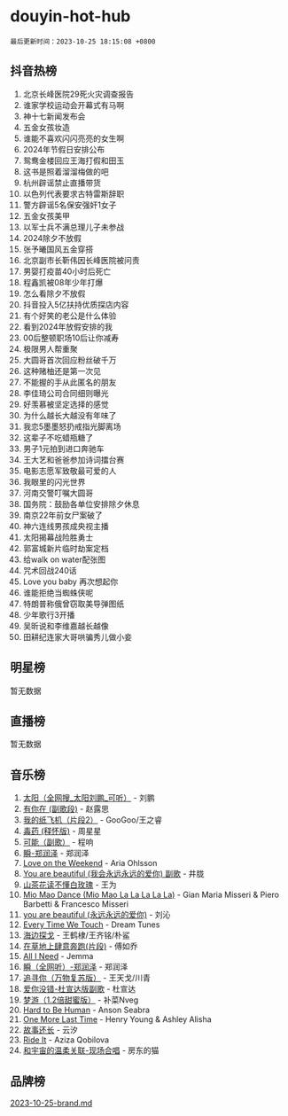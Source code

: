 # douyin-hot-hub

`最后更新时间：2023-10-25 18:15:08 +0800`

## 抖音热榜

1. 北京长峰医院29死火灾调查报告
1. 谁家学校运动会开幕式有马啊
1. 神十七新闻发布会
1. 五金女孩妆造
1. 谁能不喜欢闪闪亮亮的女生啊
1. 2024年节假日安排公布
1. 鸳鸯金楼回应王海打假和田玉
1. 这书是照着溜溜梅做的吧
1. 杭州辟谣禁止直播带货
1. 以色列代表要求古特雷斯辞职
1. 警方辟谣5名保安强奸1女子
1. 五金女孩美甲
1. 以军士兵不满总理儿子未参战
1. 2024除夕不放假
1. 张予曦国风五金穿搭
1. 北京副市长靳伟因长峰医院被问责
1. 男婴打疫苗40小时后死亡
1. 程鑫凯被08年少年打爆
1. 怎么看除夕不放假
1. 抖音投入5亿扶持优质探店内容
1. 有个好笑的老公是什么体验
1. 看到2024年放假安排的我
1. 00后整顿职场10后让你减寿
1. 极限男人帮重聚
1. 大圆哥首次回应粉丝破千万
1. 这种赌柚还是第一次见
1. 不能握的手从此匿名的朋友
1. 李佳琦公司合同细则曝光
1. 好羡慕被坚定选择的感觉
1. 为什么越长大越没有年味了
1. 我恋5墨墨怒扔戒指光脚离场
1. 这辈子不吃蜡瓶糖了
1. 男子1元拍到进口奔驰车
1. 王大艺和爸爸参加诗词擂台赛
1. 电影志愿军致敬最可爱的人
1. 我眼里的闪光世界
1. 河南交警叮嘱大圆哥
1. 国务院：鼓励各单位安排除夕休息
1. 南京22年前女尸案破了
1. 神六连线男孩成央视主播
1. 太阳揭幕战险胜勇士
1. 郭富城新片临时劫案定档
1. 给walk on water配张图
1. 咒术回战240话
1. Love you baby 再次想起你
1. 谁能拒绝当蜘蛛侠呢
1. 特朗普称俄曾窃取美导弹图纸
1. 少年歌行3开播
1. 吴昕说和李维嘉越长越像
1. 田耕纪连家大哥哄骗秀儿做小妾

## 明星榜

暂无数据

## 直播榜

暂无数据

## 音乐榜

1. [太阳（全网搜_太阳刘鹏_可听）](https://sf6-cdn-tos.douyinstatic.com/obj/tos-cn-ve-2774/ogWbyIQnlBFImVbeDocRdCIYtBHlbJXgfZMvgz) - 刘鹏
1. [有你在 (副歌段)](https://sf3-cdn-tos.douyinstatic.com/obj/tos-cn-ve-2774/o8zImmNsI8B0yfAW5FKAB1oBhkMAlIrwsZEi1V) - 赵露思
1. [我的纸飞机（片段2）](https://sf6-cdn-tos.douyinstatic.com/obj/tos-cn-ve-2774/oM2ZrKcg2CD5AeRB2gkeXOFB1IxAGJdZPazYHf) - GooGoo/王之睿
1. [毒药 (释怀版)](https://sf6-cdn-tos.douyinstatic.com/obj/tos-cn-ve-2774/oYILMEAzspdZBIzy4frJNB8ZHPHWAhiwowd4Ad) - 周星星
1. [可能（副歌）](https://sf3-cdn-tos.douyinstatic.com/obj/tos-cn-ve-2774/cde1731888894259b333569393c2fb51) - 程响
1. [瞬-郑润泽](https://sf3-cdn-tos.douyinstatic.com/obj/tos-cn-ve-2774/oYXHIohzvbNAzBhHgyksWpRM4bfkDsBdBDAynw) - 郑润泽
1. [Love on the Weekend](https://sf3-cdn-tos.douyinstatic.com/obj/tos-cn-ve-2774/o4tVQen5ZtBZEMlD1CDIepBC2OigkU1KQkb1vd) - Aria Ohlsson
1. [You are beautiful (我会永远永远的爱你) 副歌](https://sf6-cdn-tos.douyinstatic.com/obj/tos-cn-ve-2774/o4NlnjbBAIAhg5wOCWzJoyMzkIqGxYsR7f3W4Q) - 井胧
1. [山茶花读不懂白玫瑰](https://sf6-cdn-tos.douyinstatic.com/obj/tos-cn-ve-2774/osfn8B7DktrRHEPJgPCfDbw7QDQEkwC16BxZg9) - 王为
1. [Mio Mao Dance (Mio Mao La La La La La)](https://sf3-cdn-tos.douyinstatic.com/obj/tos-cn-ve-2774/owhJZ1sWIABNvU3gOxlwztm0oAfMK58zHXT8GM) - Gian Maria Misseri & Piero Barbetti & Francesco Misseri
1. [you are beautiful (永远永远的爱你)](https://sf3-cdn-tos.douyinstatic.com/obj/tos-cn-ve-2774/7f5e088a940e42b487e76fd10d0ffcfd) - 刘沁
1. [Every Time We Touch](https://sf3-cdn-tos.douyinstatic.com/obj/tos-cn-ve-2774/ogN6lUKQeBBfEVhIOMikG1CcJjugxk1tztZyhP) - Dream Tunes
1. [海边探戈](https://sf3-cdn-tos.douyinstatic.com/obj/tos-cn-ve-2774/os9gE0VQCGqt6VQkZDyBBYvfSDY0QFe3vVmubn) - 王鹤棣/王齐铭/朴鲨
1. [在草地上肆意奔跑(片段)](https://sf6-cdn-tos.douyinstatic.com/obj/tos-cn-ve-2774/8831d494742f45dabdfa8adb8b817259) - 傅如乔
1. [All I Need](https://sf6-cdn-tos.douyinstatic.com/obj/tos-cn-ve-2774/e8b55ca1d1fa4f90a60c22b8ece170ac) - Jemma
1. [瞬（全网听）-郑润泽](https://sf6-cdn-tos.douyinstatic.com/obj/tos-cn-ve-2774/o4Vb9eJZClCZTnRQYy0BRSeHGrDtrkrQgIBvQt) - 郑润泽
1. [追寻你（万物复苏版）](https://sf6-cdn-tos.douyinstatic.com/obj/tos-cn-ve-2774/oYeAZJsbjIDit9APmBg8u6uDUQnHmoCf3gbo74) - 王天戈/川青
1. [爱你没错-杜宣达版副歌](https://sf6-cdn-tos.douyinstatic.com/obj/tos-cn-ve-2774/oUm8ctBZQfZQ4jUNWbseSYV0lZDsWn6LCODgCB) - 杜宣达
1. [梦游（1.2倍甜蜜版）](https://sf6-cdn-tos.douyinstatic.com/obj/tos-cn-ve-2774/o4gyAUm8hwufoEABmwVIiQtHsFuGzAEEWtNMzo) - 补菜Nveg
1. [Hard to Be Human](https://sf6-cdn-tos.douyinstatic.com/obj/tos-cn-ve-2774/oQItaej4rB1rBfnJUbKPlQOgDWvSUWRy814CZl) - Anson Seabra
1. [One More Last Time](https://sf3-cdn-tos.douyinstatic.com/obj/tos-cn-ve-2774/oAzTlo0LUAdCAIhjktsKWcLAEUKmZwGcOoB1fy) - Henry Young & Ashley Alisha
1. [故事还长](https://sf3-cdn-tos.douyinstatic.com/obj/tos-cn-ve-2774/30a26758c8594f0ab81ac675c33ee2c5) - 云汐
1. [Ride It](https://sf3-cdn-tos.douyinstatic.com/obj/tos-cn-ve-2774/oMZDIYec6eQynQyWBQnCM11DZzkgnBPtBpD4bi) - Aziza Qobilova
1. [和宇宙的温柔关联-现场合唱](https://sf6-cdn-tos.douyinstatic.com/obj/tos-cn-ve-2774/o0hONGDYQBgk0e5bqDeQOonVmncA6tC2nBwZLT) - 房东的猫

## 品牌榜

[2023-10-25-brand.md](2023-10-25-brand.md)
